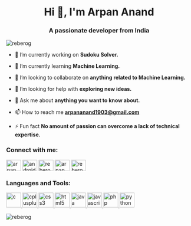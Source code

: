 <h1 align="center">Hi 👋, I'm Arpan Anand</h1>
<h3 align="center">A passionate developer from India</h3>

<p align="left"> <img src="https://komarev.com/ghpvc/?username=reberog&label=Profile%20views&color=0e75b6&style=flat" alt="reberog" /> </p>

- 🔭 I’m currently working on **Sudoku Solver.**

- 🌱 I’m currently learning **Machine Learning.**

- 👯 I’m looking to collaborate on **anything related to Machine Learning.**

- 🤝 I’m looking for help with **exploring new ideas.**

- 💬 Ask me about **anything you want to know about.**

- 📫 How to reach me **arpananand1903@gmail.com**

- ⚡ Fun fact **No amount of passion can overcome a lack of technical expertise.**

<h3 align="left">Connect with me:</h3>
<p align="left">
<a href="https://linkedin.com/in/arpan ananad" target="blank"><img align="center" src="https://cdn.jsdelivr.net/npm/simple-icons@3.0.1/icons/linkedin.svg" alt="arpan ananad" height="30" width="40" /></a>
<a href="https://www.youtube.com/c/androidhire" target="blank"><img align="center" src="https://cdn.jsdelivr.net/npm/simple-icons@3.0.1/icons/youtube.svg" alt="androidhire" height="30" width="40" /></a>
<a href="https://www.codechef.com/users/reberog19" target="blank"><img align="center" src="https://cdn.jsdelivr.net/npm/simple-icons@3.1.0/icons/codechef.svg" alt="reberog19" height="30" width="40" /></a>
<a href="https://www.hackerrank.com/arpan anand" target="blank"><img align="center" src="https://cdn.jsdelivr.net/npm/simple-icons@3.0.1/icons/hackerrank.svg" alt="arpan anand" height="30" width="40" /></a>
<a href="https://codeforces.com/profile/reberog19" target="blank"><img align="center" src="https://cdn.jsdelivr.net/npm/simple-icons@3.0.1/icons/codeforces.svg" alt="reberog19" height="30" width="40" /></a>
</p>

<h3 align="left">Languages and Tools:</h3>
<p align="left"> <a href="https://www.cprogramming.com/" target="_blank"> <img src="https://devicons.github.io/devicon/devicon.git/icons/c/c-original.svg" alt="c" width="40" height="40"/> </a> <a href="https://www.w3schools.com/cpp/" target="_blank"> <img src="https://devicons.github.io/devicon/devicon.git/icons/cplusplus/cplusplus-original.svg" alt="cplusplus" width="40" height="40"/> </a> <a href="https://www.w3schools.com/css/" target="_blank"> <img src="https://devicons.github.io/devicon/devicon.git/icons/css3/css3-original-wordmark.svg" alt="css3" width="40" height="40"/> </a> <a href="https://www.w3.org/html/" target="_blank"> <img src="https://devicons.github.io/devicon/devicon.git/icons/html5/html5-original-wordmark.svg" alt="html5" width="40" height="40"/> </a> <a href="https://www.java.com" target="_blank"> <img src="https://devicons.github.io/devicon/devicon.git/icons/java/java-original-wordmark.svg" alt="java" width="40" height="40"/> </a> <a href="https://developer.mozilla.org/en-US/docs/Web/JavaScript" target="_blank"> <img src="https://devicons.github.io/devicon/devicon.git/icons/javascript/javascript-original.svg" alt="javascript" width="40" height="40"/> </a> <a href="https://www.php.net" target="_blank"> <img src="https://devicons.github.io/devicon/devicon.git/icons/php/php-original.svg" alt="php" width="40" height="40"/> </a> <a href="https://www.python.org" target="_blank"> <img src="https://devicons.github.io/devicon/devicon.git/icons/python/python-original.svg" alt="python" width="40" height="40"/> </a> </p>

<p><img align="left" src="https://github-readme-stats.vercel.app/api?username=Reberog&&show_icons=true&title_color=ffffff&icon_color=bb2acf&text_color=daf7dc&bg_color=151515" alt="reberog" /></p>

